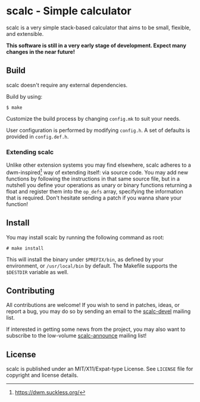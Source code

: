 # scalc - Simple calculator 

scalc is a very simple stack-based calculator that aims to be 
small, flexible, and extensible.

**This software is still in a very early stage of development.
Expect many changes in the near future!**

## Build

scalc doesn't require any external dependencies.

Build by using:

```
$ make
```

Customize the build process by changing ``config.mk`` to suit your needs.

User configuration is performed by modifying ``config.h``.
A set of defaults is provided in ``config.def.h``.

### Extending scalc

Unlike other extension systems you may find elsewhere, 
scalc adheres to a dwm-inspired[^1] way of extending itself: via source code. 
You may add new functions by following the instructions in that same source 
file, 
but in a nutshell you define your operations as unary or binary functions 
returning a float and register them into the ``op_defs`` array, 
specifying the information that is required. 
Don't hesitate sending a patch if you wanna share your function!

[^1]: https://dwm.suckless.org/

## Install

You may install scalc by running the following command as root:

```
# make install
```

This will install the binary under ``$PREFIX/bin``, 
as defined by your environment, 
or ``/usr/local/bin`` by default. 
The Makefile supports the ``$DESTDIR`` variable as well.

## Contributing

All contributions are welcome! 
If you wish to send in patches, ideas, or report a bug, 
you may do so by sending an email to the 
[scalc-devel](https://lists.sr.ht/~arivigo/scalc-devel) mailing list.

If interested in getting some news from the project, 
you may also want to subscribe to the low-volume 
[scalc-announce](https://lists.sr.ht/~arivigo/scalc-announce) mailing list!

## License

scalc is published under an MIT/X11/Expat-type License. 
See ``LICENSE`` file for copyright and license details.
